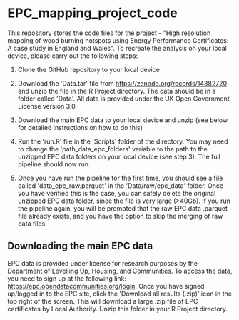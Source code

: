 # EPC_mapping_project_code
This repository stores the code files for the project - "High resolution mapping of wood burning hotspots using Energy Performance Certificates: A case study in England and Wales". To recreate the analysis on your local device, please carry out the following steps:

1. Clone the GitHub repository to your local device

2. Download the 'Data.tar' file from https://zenodo.org/records/14382720 and unzip the file in the R Project directory. The data should be in a folder called 'Data'. All data is provided under the UK Open Government License version 3.0

3. Download the main EPC data to your local device and unzip (see below for detailed instructions on how to do this)

4. Run the 'run.R' file in the 'Scripts' folder of the directory. You may need to change the 'path_data_epc_folders' variable to the path to the unzipped EPC data folders on your local device (see step 3). The full pipeline should now run.

5. Once you have run the pipeline for the first time, you should see a file called 'data_epc_raw.parquet' in the 'Data/raw/epc_data' folder. Once you have verified this is the case, you can safely delete the original unzipped EPC data folder, since the file is very large (>40Gb). If you run the pipeline again, you will be prompted that the raw EPC data .parquet file already exists, and you have the option to skip the merging of raw data files.

## Downloading the main EPC data

EPC data is provided under license for research purposes by the Department of Levelling Up, Housing, and Communities. To access the data, you need to sign up at the following link: https://epc.opendatacommunities.org/login. Once you have signed up/logged in to the EPC site, click the 'Download all results (.zip)' icon in the top right of the screen. This will download a large .zip file of EPC certificates by Local Authority. Unzip this folder in your R Project directory. 
